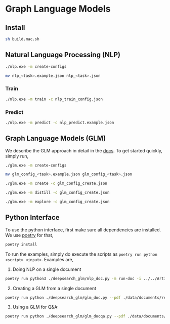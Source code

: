 # Graph Language Models

## Install

```sh
sh build.mac.sh
```

## Natural Language Processing (NLP)

```sh
./nlp.exe -m create-configs
```

```sh
mv nlp_<task>.example.json nlp_<task>.json
```

### Train

```sh
./nlp.exe -m train -c nlp_train_config.json
```

### Predict

```sh
./nlp.exe -m predict -c nlp_predict.example.json
```

## Graph Language Models (GLM)

We describe the GLM approach in detail in the [docs](./docs/glm/glm.md). To get started quickly, simply run,

```sh
./glm.exe -m create-configs
```

```sh
mv glm_config_<task>.example.json glm_config_<task>.json
```

```sh
./glm.exe -m create -c glm_config_create.json
```

```sh
./glm.exe -m distill -c glm_config_create.json
```

```sh
./glm.exe -m explore -c glm_config_create.json
```

## Python Interface

To use the python interface, first make sure all dependencies are installed. We use [poetry](https://python-poetry.org/docs/) for that,

```sh
poetry install
```

To run the examples, simply do execute the scripts as `poetry run python <script> <input>`. Examples are,

1. Doing NLP on a single document
```sh
poetry run python3 ./deepsearch_glm/nlp_doc.py -m run-doc -i ../../Articles-v2/2302.05420.json --vpage 10
```
2. Creating a GLM from a single document
```sh
poetry run python ./deepsearch_glm/glm_doc.py --pdf ./data/documents/reports/2022-ibm-annual-report.pdf
```
3. Using a GLM for Q&A:
```sh
poetry run python ./deepsearch_glm/glm_docqa.py --pdf ./data/documents/reports/2022-ibm-annual-report.pdf
```

